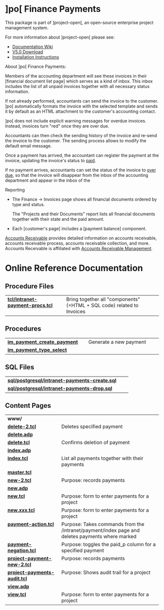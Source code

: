 # ]po[ Finance Payments
This package is part of ]project-open[, an open-source enterprise project management system.

For more information about ]project-open[ please see:
* [Documentation Wiki](https://www.project-open.com/en/)
* [V5.0 Download](https://sourceforge.net/projects/project-open/files/project-open/V5.0/)
* [Installation Instructions](https://www.project-open.com/en/list-installers)

About ]po[ Finance Payments:

<p><p>Members of the accounting department will see these invoices in their [financial document list page] which serves as a kind of inbox. This inbox includes the list of all unpaid invoices together with all necessary status information. <p>If not already performed, accountants can send the invoice to the customer. ]po[ automatically formats the invoice with the selected template and sends it by default as an HTML attachment to the customer&#39;s accounting contact. <p>]po[ does not include explicit warning messages for overdue invoices. Instead, invoices turn &quot;red&quot; once they are over due. <p>Accountants can then check the sending history of the invoice and re-send the invoice to the customer. The sending process allows to modify the default email message. <p>Once a payment has arrived, the accountant can register the payment at the invoice, updating the invoice&#39;s status to <a href="/en/category-intranet-cost-status">paid</a>. <p>If no payment arrives, accountants can set the status of the invoice to <a href="/en/category-intranet-cost-status">over due</a>, so that the invoice will disappear from the inbox of the accounting department and appear in the inbox of the <p>Reporting <p><ul><li><p>The Finance -&gt; Invoices page shows all financial documents ordered by type and status. <p>The &quot;Projects and their Documents&quot; report lists all financial documents together with their state and the paid amount. <li>Each [customer&#39;s page] includes a [payment balance] component. </ul><p><p><a href="https://www.i-accountsreceivable.com/" id="link_78" target="_new">Accounts Receivable</a> provides detailed information on accounts receivable, accounts receivable process, accounts receivable collection, and more. Accounts Receivable is affiliated with <a href="https://www.wetpluto.com/Accounts-Receivable-Collection.html" id="link_79" target="_new">Accounts Receivable Management</a>. 

# Online Reference Documentation

## Procedure Files

<table cellpadding="0" cellspacing="0"><tr valign="top"><td style="width:35%"><b><a href="https://www.project-open.net/api-doc/procs-file-view?version_id=581&amp;path=packages/intranet-payments/tcl/intranet-payment-procs.tcl">tcl/intranet-payment-procs.tcl</a></b></td><td></td><td>Bring together all &quot;components&quot; (=HTML + SQL code) related to Invoices </td></tr></table>

## Procedures

<table cellpadding="0" cellspacing="0"><tr valign="top"><td style="width:35%"><b><a href="https://www.project-open.net/api-doc/proc-view?version_id=581&amp;proc=im_payment_create_payment">im_payment_create_payment</a></b></td><td></td><td>Generate a new payment </td></tr><tr valign="top"><td style="width:35%"><b><a href="https://www.project-open.net/api-doc/proc-view?version_id=581&amp;proc=im_payment_type_select">im_payment_type_select</a></b></td><td></td><td></td></tr></table>

## SQL Files

<table cellpadding="0" cellspacing="0"><tr valign="top"><td><b><a href="https://www.project-open.net/api-doc/display-sql?package_key=intranet-payments&amp;url=postgresql/intranet-payments-create.sql&amp;version_id=581">sql/postgresql/intranet-payments-create.sql</a></b></td><td></td><td></td></tr><tr valign="top"><td><b><a href="https://www.project-open.net/api-doc/display-sql?package_key=intranet-payments&amp;url=postgresql/intranet-payments-drop.sql&amp;version_id=581">sql/postgresql/intranet-payments-drop.sql</a></b></td><td></td><td></td></tr></table>

## Content Pages

<table cellpadding="0" cellspacing="0"><tr valign="top"><td><b>www/</b></td></tr><tr valign="top"><td style="width:35%"><b><a href="https://www.project-open.net/api-doc/content-page-view?version_id=581&amp;path=packages/intranet-payments/www/delete-2.tcl">delete-2.tcl</a></b></td><td>Deletes specified payment</td></tr><tr valign="top"><td style="width:35%"><b><a href="https://www.project-open.net/api-doc/content-page-view?version_id=581&amp;path=packages/intranet-payments/www/delete.adp">delete.adp</a></b></td><td></td></tr><tr valign="top"><td style="width:35%"><b><a href="https://www.project-open.net/api-doc/content-page-view?version_id=581&amp;path=packages/intranet-payments/www/delete.tcl">delete.tcl</a></b></td><td>Confirms deletion of payment</td></tr><tr valign="top"><td style="width:35%"><b><a href="https://www.project-open.net/api-doc/content-page-view?version_id=581&amp;path=packages/intranet-payments/www/index.adp">index.adp</a></b></td><td></td></tr><tr valign="top"><td style="width:35%"><b><a href="https://www.project-open.net/api-doc/content-page-view?version_id=581&amp;path=packages/intranet-payments/www/index.tcl">index.tcl</a></b></td><td>List all payments together with their payments</td></tr><tr valign="top"><td style="width:35%"><b><a href="https://www.project-open.net/api-doc/content-page-view?version_id=581&amp;path=packages/intranet-payments/www/master.tcl">master.tcl</a></b></td><td></td></tr><tr valign="top"><td style="width:35%"><b><a href="https://www.project-open.net/api-doc/content-page-view?version_id=581&amp;path=packages/intranet-payments/www/new-2.tcl">new-2.tcl</a></b></td><td>Purpose: records payments</td></tr><tr valign="top"><td style="width:35%"><b><a href="https://www.project-open.net/api-doc/content-page-view?version_id=581&amp;path=packages/intranet-payments/www/new.adp">new.adp</a></b></td><td></td></tr><tr valign="top"><td style="width:35%"><b><a href="https://www.project-open.net/api-doc/content-page-view?version_id=581&amp;path=packages/intranet-payments/www/new.tcl">new.tcl</a></b></td><td>Purpose: form to enter payments for a project</td></tr><tr valign="top"><td style="width:35%"><b><a href="https://www.project-open.net/api-doc/content-page-view?version_id=581&amp;path=packages/intranet-payments/www/new.xxx.tcl">new.xxx.tcl</a></b></td><td>Purpose: form to enter payments for a project</td></tr><tr valign="top"><td style="width:35%"><b><a href="https://www.project-open.net/api-doc/content-page-view?version_id=581&amp;path=packages/intranet-payments/www/payment-action.tcl">payment-action.tcl</a></b></td><td>Purpose: Takes commands from the /intranet/payment/index page and deletes payments where marked</td></tr><tr valign="top"><td style="width:35%"><b><a href="https://www.project-open.net/api-doc/content-page-view?version_id=581&amp;path=packages/intranet-payments/www/payment-negation.tcl">payment-negation.tcl</a></b></td><td>Purpose: toggles the paid_p column for a specified payment</td></tr><tr valign="top"><td style="width:35%"><b><a href="https://www.project-open.net/api-doc/content-page-view?version_id=581&amp;path=packages/intranet-payments/www/project-payment-new-2.tcl">project-payment-new-2.tcl</a></b></td><td>Purpose: records payments</td></tr><tr valign="top"><td style="width:35%"><b><a href="https://www.project-open.net/api-doc/content-page-view?version_id=581&amp;path=packages/intranet-payments/www/project-payments-audit.tcl">project-payments-audit.tcl</a></b></td><td>Purpose: Shows audit trail for a project</td></tr><tr valign="top"><td style="width:35%"><b><a href="https://www.project-open.net/api-doc/content-page-view?version_id=581&amp;path=packages/intranet-payments/www/view.adp">view.adp</a></b></td><td></td></tr><tr valign="top"><td style="width:35%"><b><a href="https://www.project-open.net/api-doc/content-page-view?version_id=581&amp;path=packages/intranet-payments/www/view.tcl">view.tcl</a></b></td><td>Purpose: form to enter payments for a project</td></tr></table>

